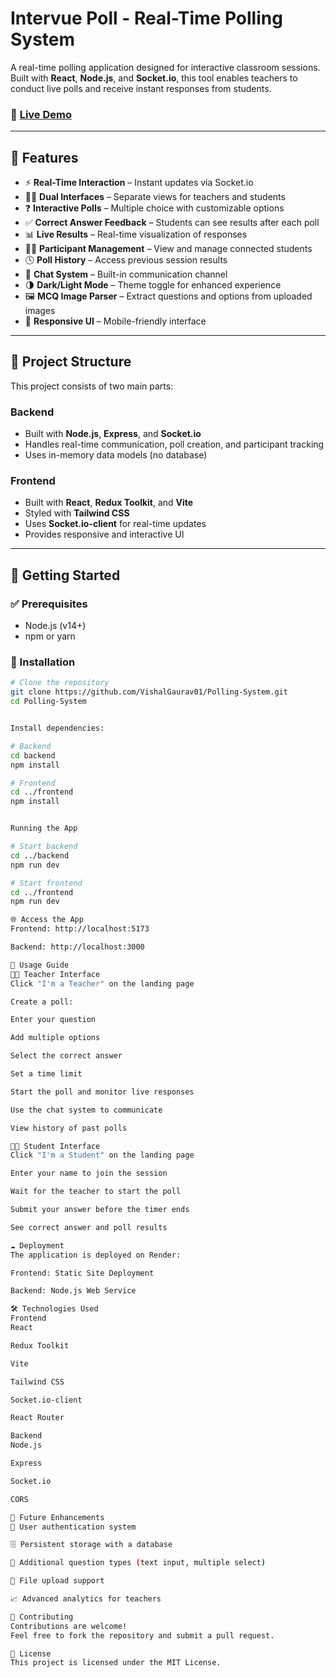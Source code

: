 # Intervue Poll - Real-Time Polling System

A real-time polling application designed for interactive classroom sessions. Built with **React**, **Node.js**, and **Socket.io**, this tool enables teachers to conduct live polls and receive instant responses from students.

### 🔗 [Live Demo](https://polling-system-1-d56x.onrender.com/)

---

## 📌 Features

- ⚡ **Real-Time Interaction** – Instant updates via Socket.io
- 👨‍🏫 **Dual Interfaces** – Separate views for teachers and students
- ❓ **Interactive Polls** – Multiple choice with customizable options
- ✅ **Correct Answer Feedback** – Students can see results after each poll
- 📊 **Live Results** – Real-time visualization of responses
- 🧑‍🎓 **Participant Management** – View and manage connected students
- 🕓 **Poll History** – Access previous session results
- 💬 **Chat System** – Built-in communication channel
- 🌗 **Dark/Light Mode** – Theme toggle for enhanced experience
- 🖼️ **MCQ Image Parser** – Extract questions and options from uploaded images
- 📱 **Responsive UI** – Mobile-friendly interface

---

## 📁 Project Structure

This project consists of two main parts:

### Backend

- Built with **Node.js**, **Express**, and **Socket.io**
- Handles real-time communication, poll creation, and participant tracking
- Uses in-memory data models (no database)

### Frontend

- Built with **React**, **Redux Toolkit**, and **Vite**
- Styled with **Tailwind CSS**
- Uses **Socket.io-client** for real-time updates
- Provides responsive and interactive UI

---

## 🚀 Getting Started

### ✅ Prerequisites

- Node.js (v14+)
- npm or yarn

### 🔧 Installation

```bash
# Clone the repository
git clone https://github.com/VishalGaurav01/Polling-System.git
cd Polling-System


Install dependencies:

# Backend
cd backend
npm install

# Frontend
cd ../frontend
npm install


Running the App

# Start backend
cd ../backend
npm run dev

# Start frontend
cd ../frontend
npm run dev

🌐 Access the App
Frontend: http://localhost:5173

Backend: http://localhost:3000

🧭 Usage Guide
👨‍🏫 Teacher Interface
Click "I'm a Teacher" on the landing page

Create a poll:

Enter your question

Add multiple options

Select the correct answer

Set a time limit

Start the poll and monitor live responses

Use the chat system to communicate

View history of past polls

👨‍🎓 Student Interface
Click "I'm a Student" on the landing page

Enter your name to join the session

Wait for the teacher to start the poll

Submit your answer before the timer ends

See correct answer and poll results

☁️ Deployment
The application is deployed on Render:

Frontend: Static Site Deployment

Backend: Node.js Web Service

🛠️ Technologies Used
Frontend
React

Redux Toolkit

Vite

Tailwind CSS

Socket.io-client

React Router

Backend
Node.js

Express

Socket.io

CORS

🌱 Future Enhancements
🔐 User authentication system

🗄️ Persistent storage with a database

📝 Additional question types (text input, multiple select)

📁 File upload support

📈 Advanced analytics for teachers

🤝 Contributing
Contributions are welcome!
Feel free to fork the repository and submit a pull request.

📄 License
This project is licensed under the MIT License.

